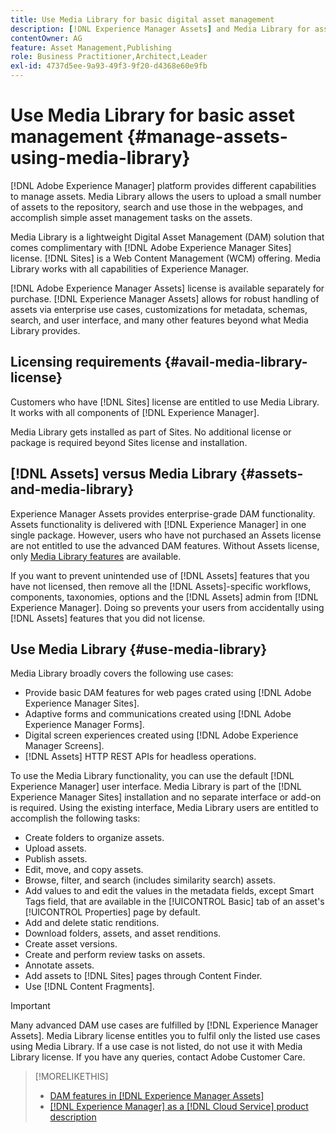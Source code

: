 ```yaml
---
title: Use Media Library for basic digital asset management
description: [!DNL Experience Manager Assets] and Media Library for asset management.
contentOwner: AG
feature: Asset Management,Publishing
role: Business Practitioner,Architect,Leader
exl-id: 4737d5ee-9a93-49f3-9f20-d4368e60e9fb
---
```

<!--

Define Media Lib
Define req for it
Define use cases
Define what is not included

-->

# Use Media Library for basic asset management {#manage-assets-using-media-library}

[!DNL Adobe Experience Manager] platform provides different capabilities to manage assets. Media Library allows the users to upload a small number of assets to the repository, search and use those in the webpages, and accomplish simple asset management tasks on the assets.

Media Library is a lightweight Digital Asset Management (DAM) solution that comes complimentary with [!DNL Adobe Experience Manager Sites] license. [!DNL Sites] is a Web Content Management (WCM) offering. Media Library works with all capabilities of Experience Manager.

[!DNL Adobe Experience Manager Assets] license is available separately for purchase. [!DNL Experience Manager Assets] allows for robust handling of assets via enterprise use cases, customizations for metadata, schemas, search, and user interface, and many other features beyond what Media Library provides.

## Licensing requirements {#avail-media-library-license}

Customers who have [!DNL Sites] license are entitled to use Media Library. It works with all components of [!DNL Experience Manager].

Media Library gets installed as part of Sites. No additional license or package is required beyond Sites license and installation.

## [!DNL Assets] versus Media Library {#assets-and-media-library}

Experience Manager Assets provides enterprise-grade DAM functionality. Assets functionality is delivered with [!DNL Experience Manager] in one single package. However, users who have not purchased an Assets license are not entitled to use the advanced DAM features. Without Assets license, only [Media Library features](#use-media-library) are available.

If you want to prevent unintended use of [!DNL Assets] features that you have not licensed, then remove all the [!DNL Assets]-specific workflows, components, taxonomies, options and the [!DNL Assets] admin from [!DNL Experience Manager]. Doing so prevents your users from accidentally using [!DNL Assets] features that you did not license.

## Use Media Library {#use-media-library}

Media Library broadly covers the following use cases:

* Provide basic DAM features for web pages crated using [!DNL Adobe Experience Manager Sites].
* Adaptive forms and communications created using [!DNL Adobe Experience Manager Forms].
* Digital screen experiences created using [!DNL Adobe Experience Manager Screens].
* [!DNL Assets] HTTP REST APIs for headless operations.

<!-- TBD: Remove this after confirmation. May need to merge this list with the list provided by PMs.

* Basic metadata properties
* Tag management
* Version control
* Static renditions
* Projects, tasks, workflow authoring
* Activity stream (timeline)
* Query Builder (API)
* Marketing Cloud integration
* User interface customization and extension
* Comments and annotation
-->

To use the Media Library functionality, you can use the default [!DNL Experience Manager] user interface. Media Library is part of the [!DNL Experience Manager Sites] installation and no separate interface or add-on is required. Using the existing interface, Media Library users are entitled to accomplish the following tasks:

* Create folders to organize assets.
* Upload assets.
* Publish assets.
* Edit, move, and copy assets.
* Browse, filter, and search (includes similarity search) assets.
* Add values to and edit the values in the metadata fields, except Smart Tags field, that are available in the [!UICONTROL Basic] tab of an asset's [!UICONTROL Properties] page by default.
* Add and delete static renditions.
* Download folders, assets, and asset renditions.
* Create asset versions.
* Create and perform review tasks on assets.
* Annotate assets.
* Add assets to [!DNL Sites] pages through Content Finder.
* Use [!DNL Content Fragments].

<!-- TBD: Define exactly which basic Assets workflow are available for use with Media Library?
-->

>[!IMPORTANT]
>
>Many advanced DAM use cases are fulfilled by [!DNL Experience Manager Assets]. Media Library license entitles you to fulfil only the listed use cases using Media Library. If a use case is not listed, do not use it with Media Library license. If you have any queries, contact Adobe Customer Care.

<!-- TBD: Add a CTA - how to contact Adobe for queries. -->

>[!MORELIKETHIS]
>
>* [DAM features in [!DNL Experience Manager Assets]](https://experienceleague.adobe.com/docs/experience-manager-cloud-service/assets/home.html)
>* [[!DNL Experience Manager] as a [!DNL Cloud Service] product description](https://helpx.adobe.com/legal/product-descriptions/adobe-experience-manager-cloud-service.html)
